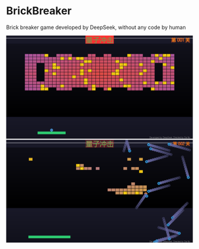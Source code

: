 # BrickBreaker
Brick breaker game developed by DeepSeek, without any code by human

<img src="https://github.com/daibo-ms/BrickBreaker/blob/887d45fa4115ec2f1d908e2e8386ba0be1d2e23f/%E6%89%93%E7%A0%96%E5%9D%971.png">
<img src="https://github.com/daibo-ms/BrickBreaker/blob/887d45fa4115ec2f1d908e2e8386ba0be1d2e23f/%E6%89%93%E7%A0%96%E5%9D%972.png">

